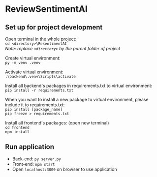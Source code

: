
# ReviewSentimentAI


## Set up for project development

Open terminal in the whole project:  
`cd <directory>\ResentimentAI`  
*Note: replace `<directory>` by the parent folder of project* 

Create virtual environment:  
`py -m venv .venv`

Activate virtual environment:  
`.\backend\.venv\Scripts\activate`  

Install all backend's packages in requirements.txt to virtual environment:  
`pip install -r requirements.txt`  

When you want to install a new package to virtual environment, please include it to requirements.txt:  
`pip install [package_name]`  
`pip freeze > requirements.txt`  

Install all frontend's packages: (open new terminal)     
`cd frontend`   
`npm install`

## Run application  
- Back-end: `py server.py`
- Front-end: `npm start`
- Open `localhost:3000` on browser to use application


